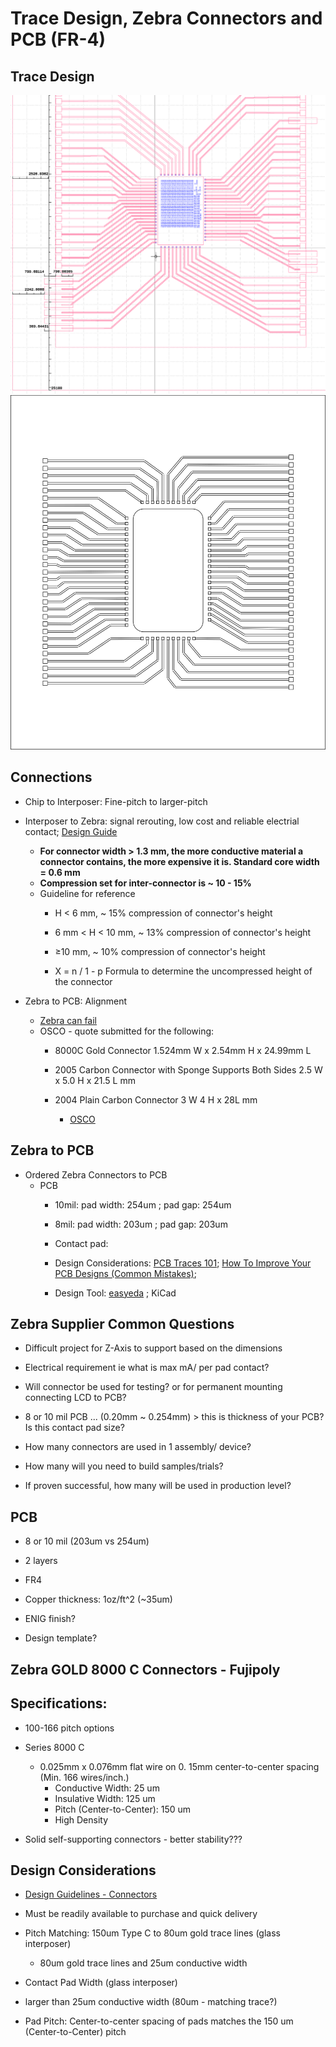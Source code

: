 # Trace Design, Zebra Connectors and PCB (FR-4)

## Trace Design
![ipmask version 5 pad width changes](./assets/TraceDesign/ipmaskv5pwc.png)
![TraceRerouting](./assets/TraceDesign/TraceRerouting_Zebra-2.svg)

## Connections
* Chip to Interposer: Fine-pitch to larger-pitch 
* Interposer to Zebra: signal rerouting, low cost and reliable electrial contact; [Design Guide](http://youeal.hk/en/products/conductive-silicone-zebra-elastomeric-connectors/design-guide/)
  * **For connector width > 1.3 mm, the more conductive material a connector contains, the more expensive it is.
Standard core width = 0.6 mm**
  * **Compression set for inter-connector is ~ 10 - 15%**
  * Guideline for reference
    * H < 6 mm, ~ 15% compression of connector's height
    * 6 mm < H < 10 mm, ~ 13% compression of connector's height
    * ≥10 mm, ~ 10% compression of connector's height
      
    * X = n / 1 - p Formula to determine the uncompressed height of the connector
 
* Zebra to PCB: Alignment
  * [Zebra can fail](https://www.youtube.com/watch?v=c0U394GGofY) 
  * OSCO - quote submitted for the following:
    * 8000C Gold Connector 1.524mm W x 2.54mm H x 24.99mm L
    * 2005 Carbon Connector with Sponge Supports Both Sides 2.5 W x 5.0 H x 21.5 L mm
      
    * 2004 Plain Carbon Connector 3 W 4 H x 28L mm
      * [OSCO](https://www.osco.uk.com/shop/quote-basket?action=sent)  

## Zebra to PCB
* Ordered Zebra Connectors to PCB
  * PCB
    * 10mil: pad width: 254um ; pad gap: 254um
    * 8mil: pad width: 203um ; pad gap: 203um
      
    * Contact pad:
    * Design Considerations: [PCB Traces 101](https://www.youtube.com/watch?v=xEVntmYLARw); [How To Improve Your PCB Designs (Common Mistakes)](https://www.youtube.com/watch?v=IclJ9nbtYgI);
      
    * Design Tool: [easyeda](https://www.youtube.com/watch?v=MsdJgEinb34&t=279s) ; KiCad       

## Zebra Supplier Common Questions
* Difficult project for Z-Axis to support based on the dimensions
* Electrical requirement ie what is max mA/ per pad contact?
* Will connector be used for testing? or for permanent mounting connecting LCD to PCB?
* 8 or 10 mil PCB ... (0.20mm ~ 0.254mm) > this is thickness of your PCB? Is this contact pad size?
* How many connectors are used in 1 assembly/ device? 
* How many will you need to build samples/trials?
  
* If proven successful, how many will be used in production level?

## PCB
* 8 or 10 mil (203um vs 254um)
* 2 layers
* FR4
* Copper thickness: 1oz/ft^2 (~35um)
* ENIG finish?
  
* Design template?
  
## Zebra GOLD 8000 C Connectors - Fujipoly
## Specifications:
* 100-166 pitch options

* Series 8000 C
  * 0.025mm x 0.076mm flat wire on 0. 15mm center-to-center spacing (Min. 166 wires/inch.)
    * Conductive Width: 25 um
    * Insulative Width: 125 um
    * Pitch (Center-to-Center): 150 um
    * High Density
      
* Solid self-supporting connectors - better stability???

 ## Design Considerations
* [Design Guidelines - Connectors](https://www.fujipoly.com/usa/resources/design-guidelines/design-guidelines-connectors.html)
* Must be readily available to purchase and quick delivery
  
* Pitch Matching: 150um Type C to 80um gold trace lines (glass interposer)
  * 80um gold trace lines and 25um conductive width
*  Contact Pad Width (glass interposer)
  * larger than 25um conductive width (80um - matching trace?) 
  * Pad Pitch: Center-to-center spacing of pads matches the 150 um (Center-to-Center) pitch


    

